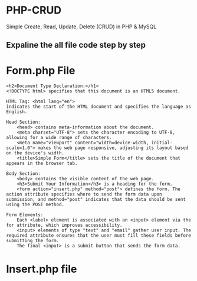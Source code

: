 # PHP-CRUD
Simple Create, Read, Update, Delete (CRUD) in PHP &amp; MySQL
<h2>Expaline the all file code step by step </h2>
<h1>Form.php File</h1>


    <h2>Document Type Declaration:</h1>
    <!DOCTYPE html> specifies that this document is an HTML5 document.

    HTML Tag: <html lang="en">
    indicates the start of the HTML document and specifies the language as English.

    Head Section:
        <head> contains meta-information about the document.
        <meta charset="UTF-8"> sets the character encoding to UTF-8, allowing for a wide range of characters.
        <meta name="viewport" content="width=device-width, initial-scale=1.0"> makes the web page responsive, adjusting its layout based on the device's width.
        <title>Simple Form</title> sets the title of the document that appears in the browser tab.

    Body Section:
        <body> contains the visible content of the web page.
        <h3>Submit Your Information</h3> is a heading for the form.
        <form action="insert.php" method="post"> defines the form. The action attribute specifies where to send the form data upon submission, and method="post" indicates that the data should be sent using the POST method.

    Form Elements:
        Each <label> element is associated with an <input> element via the for attribute, which improves accessibility.
        <input> elements of type "text" and "email" gather user input. The required attribute ensures that the user must fill these fields before submitting the form.
        The final <input> is a submit button that sends the form data.
<h1>Insert.php file </h1>
